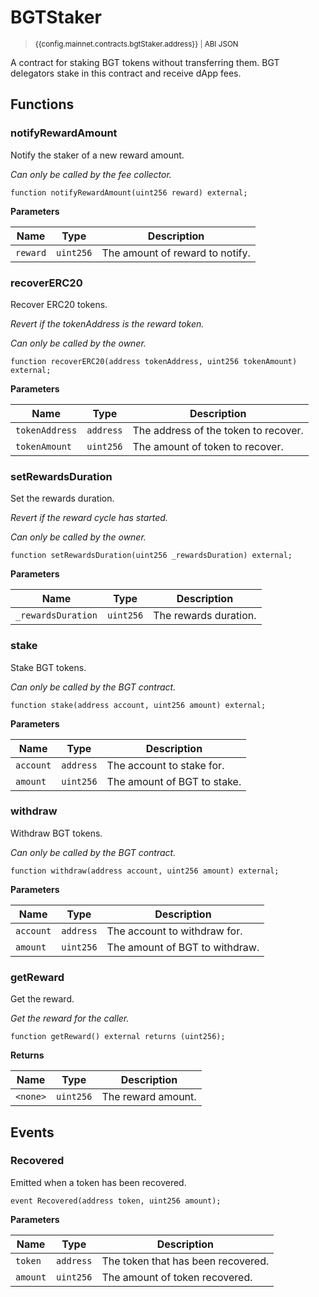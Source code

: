 <script setup>
  import config from '@berachain/config/constants.json';
</script>

# BGTStaker

> <small><a target="_blank" :href="config.mainnet.dapps.berascan.url + 'address/' + config.mainnet.contracts.bgtStaker.address">{{config.mainnet.contracts.bgtStaker.address}}</a><span v-if="config.mainnet.contracts.bgtStaker.abi">&nbsp;|&nbsp;<a target="_blank" :href="config.mainnet.contracts.bgtStaker.abi">ABI JSON</a></span></small>

A contract for staking BGT tokens without transferring them. BGT delegators stake in this contract and receive dApp fees.

## Functions

### notifyRewardAmount

Notify the staker of a new reward amount.

_Can only be called by the fee collector._

```solidity
function notifyRewardAmount(uint256 reward) external;
```

**Parameters**

| Name     | Type      | Description                     |
| -------- | --------- | ------------------------------- |
| `reward` | `uint256` | The amount of reward to notify. |

### recoverERC20

Recover ERC20 tokens.

_Revert if the tokenAddress is the reward token._

_Can only be called by the owner._

```solidity
function recoverERC20(address tokenAddress, uint256 tokenAmount) external;
```

**Parameters**

| Name           | Type      | Description                          |
| -------------- | --------- | ------------------------------------ |
| `tokenAddress` | `address` | The address of the token to recover. |
| `tokenAmount`  | `uint256` | The amount of token to recover.      |

### setRewardsDuration

Set the rewards duration.

_Revert if the reward cycle has started._

_Can only be called by the owner._

```solidity
function setRewardsDuration(uint256 _rewardsDuration) external;
```

**Parameters**

| Name               | Type      | Description           |
| ------------------ | --------- | --------------------- |
| `_rewardsDuration` | `uint256` | The rewards duration. |

### stake

Stake BGT tokens.

_Can only be called by the BGT contract._

```solidity
function stake(address account, uint256 amount) external;
```

**Parameters**

| Name      | Type      | Description                 |
| --------- | --------- | --------------------------- |
| `account` | `address` | The account to stake for.   |
| `amount`  | `uint256` | The amount of BGT to stake. |

### withdraw

Withdraw BGT tokens.

_Can only be called by the BGT contract._

```solidity
function withdraw(address account, uint256 amount) external;
```

**Parameters**

| Name      | Type      | Description                    |
| --------- | --------- | ------------------------------ |
| `account` | `address` | The account to withdraw for.   |
| `amount`  | `uint256` | The amount of BGT to withdraw. |

### getReward

Get the reward.

_Get the reward for the caller._

```solidity
function getReward() external returns (uint256);
```

**Returns**

| Name     | Type      | Description        |
| -------- | --------- | ------------------ |
| `<none>` | `uint256` | The reward amount. |

## Events

### Recovered

Emitted when a token has been recovered.

```solidity
event Recovered(address token, uint256 amount);
```

**Parameters**

| Name     | Type      | Description                        |
| -------- | --------- | ---------------------------------- |
| `token`  | `address` | The token that has been recovered. |
| `amount` | `uint256` | The amount of token recovered.     |
